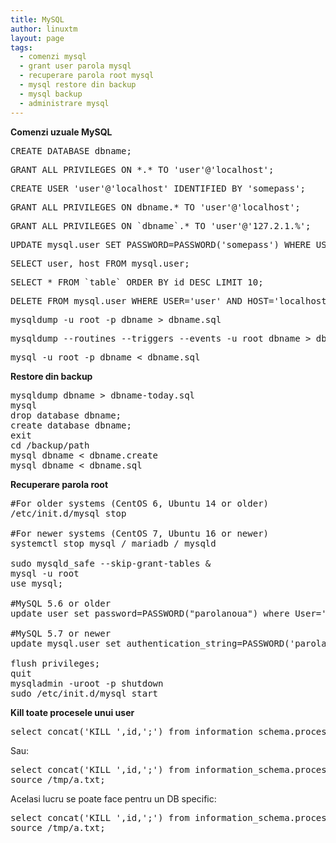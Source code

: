 ```yaml
---
title: MySQL 
author: linuxtm
layout: page
tags:
  - comenzi mysql
  - grant user parola mysql
  - recuperare parola root mysql
  - mysql restore din backup
  - mysql backup
  - administrare mysql
---
```


**Comenzi uzuale MySQL**

<pre>CREATE DATABASE dbname;</pre>
<pre>GRANT ALL PRIVILEGES ON *.* TO 'user'@'localhost';</pre>
<pre>CREATE USER 'user'@'localhost' IDENTIFIED BY 'somepass'; </pre>
<pre>GRANT ALL PRIVILEGES ON dbname.* TO 'user'@'localhost';</pre>
<pre>GRANT ALL PRIVILEGES ON `dbname`.* TO 'user'@'127.2.1.%';</pre>
<pre>UPDATE mysql.user SET PASSWORD=PASSWORD('somepass') WHERE USER='user';</pre>
<pre>SELECT user, host FROM mysql.user;</pre>
<pre>SELECT * FROM `table` ORDER BY id DESC LIMIT 10;</pre>
<pre>DELETE FROM mysql.user WHERE USER='user' AND HOST='localhost';</pre>
<pre>mysqldump -u root -p dbname > dbname.sql</pre>
<pre>mysqldump --routines --triggers --events -u root dbname > dbname.sql</pre>
<pre>mysql -u root -p dbname < dbname.sql</pre>

**Restore din backup**
<pre>
mysqldump dbname > dbname-today.sql
mysql
drop database dbname;
create database dbname;
exit
cd /backup/path
mysql dbname &lt; dbname.create 
mysql dbname &lt; dbname.sql
</pre>

**Recuperare parola root**
<pre>
#For older systems (CentOS 6, Ubuntu 14 or older)
/etc/init.d/mysql stop 

#For newer systems (CentOS 7, Ubuntu 16 or newer)
systemctl stop mysql / mariadb / mysqld

sudo mysqld_safe --skip-grant-tables &
mysql -u root
use mysql;

#MySQL 5.6 or older
update user set password=PASSWORD("parolanoua") where User='root';

#MySQL 5.7 or newer
update mysql.user set authentication_string=PASSWORD('parolanoua') where user='root';

flush privileges;
quit
mysqladmin -uroot -p shutdown
sudo /etc/init.d/mysql start
</pre>

**Kill toate procesele unui user**
<pre>select concat('KILL ',id,';') from information_schema.processlist where user='username';</pre>
Sau:
<pre>
select concat('KILL ',id,';') from information_schema.processlist where user='username' into outfile '/tmp/a.txt';
source /tmp/a.txt;
</pre>

Acelasi lucru se poate face pentru un DB specific:
<pre>
select concat('KILL ',id,';') from information_schema.processlist where db='dbname' into outfile '/tmp/a.txt';
source /tmp/a.txt;
</pre>
